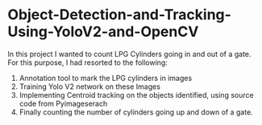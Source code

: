 # Object-Detection-and-Tracking-Using-YoloV2-and-OpenCV

In this project I wanted to count LPG Cylinders going in and out of a gate. For this purpose, I had resorted to the following:
1. Annotation tool to mark the LPG cylinders in images
2. Training Yolo V2 network on these Images
3. Implementing Centroid tracking on the objects identified, using source code from Pyimageserach
4. Finally counting the number of cylinders going up and down of a gate.

